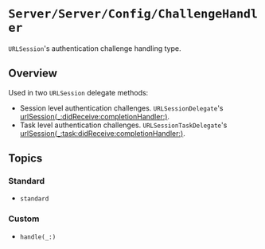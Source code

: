 # ``Server/Server/Config/ChallengeHandler``

`URLSession`'s authentication challenge handling type.

## Overview

Used in two `URLSession` delegate methods:

* Session level authentication challenges. `URLSessionDelegate`'s [urlSession(_:didReceive:completionHandler:)](https://developer.apple.com/documentation/foundation/urlsessiondelegate/1409308-urlsession).
* Task level authentication challenges. `URLSessionTaskDelegate`'s [urlSession(_:task:didReceive:completionHandler:)](https://developer.apple.com/documentation/foundation/urlsessiontaskdelegate/1411595-urlsession).

## Topics

### Standard

- ``standard``

### Custom

- ``handle(_:)``
